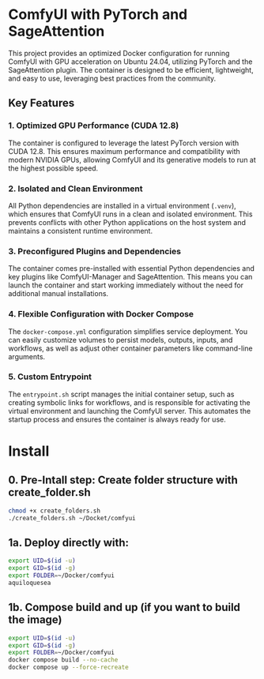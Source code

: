 # ComfyUI with PyTorch and SageAttention

This project provides an optimized Docker configuration for running ComfyUI with GPU acceleration on Ubuntu 24.04, utilizing PyTorch and the SageAttention plugin. The container is designed to be efficient, lightweight, and easy to use, leveraging best practices from the community.

## Key Features

### 1. Optimized GPU Performance (CUDA 12.8)
The container is configured to leverage the latest PyTorch version with CUDA 12.8. This ensures maximum performance and compatibility with modern NVIDIA GPUs, allowing ComfyUI and its generative models to run at the highest possible speed.

### 2. Isolated and Clean Environment
All Python dependencies are installed in a virtual environment (`.venv`), which ensures that ComfyUI runs in a clean and isolated environment. This prevents conflicts with other Python applications on the host system and maintains a consistent runtime environment.

### 3. Preconfigured Plugins and Dependencies
The container comes pre-installed with essential Python dependencies and key plugins like ComfyUI-Manager and SageAttention. This means you can launch the container and start working immediately without the need for additional manual installations.

### 4. Flexible Configuration with Docker Compose
The `docker-compose.yml` configuration simplifies service deployment. You can easily customize volumes to persist models, outputs, inputs, and workflows, as well as adjust other container parameters like command-line arguments.

### 5. Custom Entrypoint
The `entrypoint.sh` script manages the initial container setup, such as creating symbolic links for workflows, and is responsible for activating the virtual environment and launching the ComfyUI server. This automates the startup process and ensures the container is always ready for use.

# Install
## 0. Pre-Intall step: Create folder structure with create_folder.sh
```bash
chmod +x create_folders.sh
./create_folders.sh ~/Docket/comfyui
```
## 1a. Deploy directly with:
```bash
export UID=$(id -u)
export GID=$(id -g)
export FOLDER=~/Docker/comfyui
aquiloquesea
```

## 1b. Compose build and up (if you want to build the image)
```bash
export UID=$(id -u)
export GID=$(id -g)
export FOLDER=~/Docker/comfyui
docker compose build --no-cache
docker compose up --force-recreate
```
